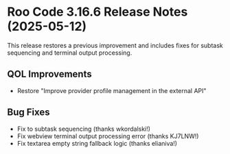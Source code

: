 # Roo Code 3.16.6 Release Notes (2025-05-12)

This release restores a previous improvement and includes fixes for subtask sequencing and terminal output processing.

## QOL Improvements

*   Restore "Improve provider profile management in the external API"

## Bug Fixes

*   Fix to subtask sequencing (thanks wkordalski!)
*   Fix webview terminal output processing error (thanks KJ7LNW!)
*   Fix textarea empty string fallback logic (thanks elianiva!)